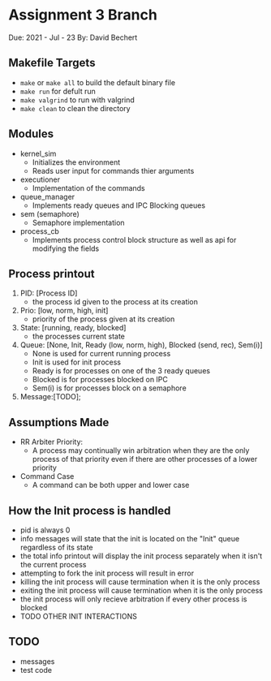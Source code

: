 # Assignment 3 Branch

Due: 2021 - Jul - 23
By: David Bechert

## Makefile Targets

- `make` or `make all` to build the default binary file
- `make run` for defult run
- `make valgrind` to run with valgrind
- `make clean` to clean the directory

## Modules

- kernel\_sim
  - Initializes the environment
  - Reads user input for commands thier arguments
- executioner
  - Implementation of the commands
- queue\_manager
  - Implements ready queues and IPC Blocking queues
- sem (semaphore)
  - Semaphore implementation
- process\_cb
  - Implements process control block structure as well as api for modifying the fields

## Process printout

1. PID: [Process ID]
    - the process id given to the process at its creation
2. Prio: [low, norm, high, init]
    - priority of the process given at its creation
3. State: [running, ready, blocked]
    - the processes current state
4. Queue: [None, Init, Ready (low, norm, high), Blocked (send, rec), Sem(i)]
    - None is used for current running process
    - Init is used for init process
    - Ready is for processes on one of the 3 ready queues
    - Blocked is for processes blocked on IPC
    - Sem(i) is for processes block on a semaphore
5. Message:[TODO];

## Assumptions Made

- RR Arbiter Priority:
  - A process may continually win arbitration when they are the only process of that priority even if there are other processes of a lower priority
- Command Case
  - A command can be both upper and lower case

## How the Init process is handled

- pid is always 0
- info messages will state that the init is located on the "Init" queue regardless of its state
- the total info printout will display the init process separately when it isn't the current process
- attempting to fork the init process will result in error
- killing the init process will cause termination when it is the only process
- exiting the init process will cause termination when it is the only process
- the init process will only recieve arbitration if every other process is blocked
- TODO OTHER INIT INTERACTIONS

## TODO

- messages
- test code
